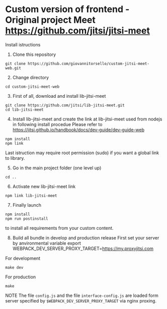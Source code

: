 # Custom version of frontend - Original project Meet https://github.com/jitsi/jitsi-meet

Install istructions

1) Clone this repository
```
git clone https://github.com/giovannitorsello/custom-jitsi-meet-web.git
```
2) Change directory
```
cd custom-jitsi-meet-web
```

3) First of all, download and install lib-jitsi-meet
```
git clone https://github.com/jitsi/lib-jitsi-meet.git
cd lib-jitsi-meet
```

4) Install lib-jitsi-meet and create the link at lib-jitsi-meet used from nodejs in following install procedue
Please refer to  https://jitsi.github.io/handbook/docs/dev-guide/dev-guide-web
```
npm install
npm link
```
Last istruction may require root permission (sudo) if you want a global link to library.

5) Go in the main project folder (one level up)
```
cd ..
```

6) Activate new lib-jitsi-meet link
```
npm link lib-jitsi-meet
```

7) Finally launch 
```
npm install
npm run postinstall
```
to install all requirements from your custom content.

8) Build all bundle in develop and production release
First set your server by anvironmental variable
export WEBPACK_DEV_SERVER_PROXY_TARGET=https://my.proxyjitsi.com


For development
```
make dev 
```

For production
```
make
```

NOTE
The file `config.js` and the file `interface-config.js` are loaded form server specified by `$WEBPACK_DEV_SERVER_PROXY_TARGET`
via nginx proxing.




